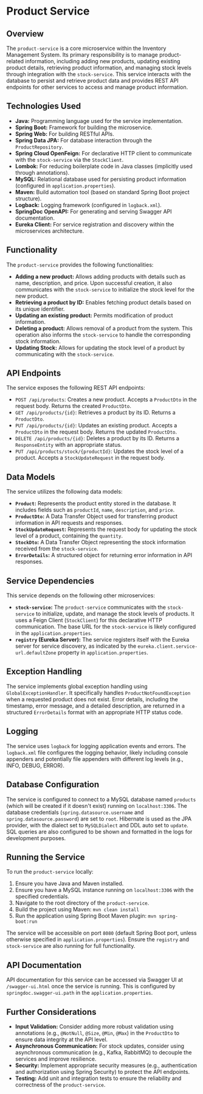 # Product Service

## Overview

The `product-service` is a core microservice within the Inventory Management System. Its primary responsibility is to manage product-related information, including adding new products, updating existing product details, retrieving product information, and managing stock levels through integration with the `stock-service`. This service interacts with the database to persist and retrieve product data and provides REST API endpoints for other services to access and manage product information.

## Technologies Used

* **Java:** Programming language used for the service implementation.
* **Spring Boot:** Framework for building the microservice.
* **Spring Web:** For building RESTful APIs.
* **Spring Data JPA:** For database interaction through the `ProductRepository`.
* **Spring Cloud OpenFeign:** For declarative HTTP client to communicate with the `stock-service` via the `StockClient`.
* **Lombok:** For reducing boilerplate code in Java classes (implicitly used through annotations).
* **MySQL:** Relational database used for persisting product information (configured in `application.properties`).
* **Maven:** Build automation tool (based on standard Spring Boot project structure).
* **Logback:** Logging framework (configured in `logback.xml`).
* **SpringDoc OpenAPI:** For generating and serving Swagger API documentation.
* **Eureka Client:** For service registration and discovery within the microservices architecture.

## Functionality

The `product-service` provides the following functionalities:

* **Adding a new product:** Allows adding products with details such as name, description, and price. Upon successful creation, it also communicates with the `stock-service` to initialize the stock level for the new product.
* **Retrieving a product by ID:** Enables fetching product details based on its unique identifier.
* **Updating an existing product:** Permits modification of product information.
* **Deleting a product:** Allows removal of a product from the system. This operation also informs the `stock-service` to handle the corresponding stock information.
* **Updating Stock:** Allows for updating the stock level of a product by communicating with the `stock-service`.

## API Endpoints

The service exposes the following REST API endpoints:

* `POST /api/products`: Creates a new product. Accepts a `ProductDto` in the request body. Returns the created `ProductDto`.
* `GET /api/products/{id}`: Retrieves a product by its ID. Returns a `ProductDto`.
* `PUT /api/products/{id}`: Updates an existing product. Accepts a `ProductDto` in the request body. Returns the updated `ProductDto`.
* `DELETE /api/products/{id}`: Deletes a product by its ID. Returns a `ResponseEntity` with an appropriate status.
* `PUT /api/products/stock/{productId}`: Updates the stock level of a product. Accepts a `StockUpdateRequest` in the request body.

## Data Models

The service utilizes the following data models:

* **`Product`:** Represents the product entity stored in the database. It includes fields such as `productId`, `name`, `description`, and `price`.
* **`ProductDto`:** A Data Transfer Object used for transferring product information in API requests and responses.
* **`StockUpdateRequest`:** Represents the request body for updating the stock level of a product, containing the `quantity`.
* **`StockDto`:** A Data Transfer Object representing the stock information received from the `stock-service`.
* **`ErrorDetails`:** A structured object for returning error information in API responses.

## Service Dependencies

This service depends on the following other microservices:

* **`stock-service`:** The `product-service` communicates with the `stock-service` to initialize, update, and manage the stock levels of products. It uses a Feign Client (`StockClient`) for this declarative HTTP communication. The base URL for the `stock-service` is likely configured in the `application.properties`.
* **`registry` (Eureka Server):** The service registers itself with the Eureka server for service discovery, as indicated by the `eureka.client.service-url.defaultZone` property in `application.properties`.

## Exception Handling

The service implements global exception handling using `GlobalExceptionHandler`. It specifically handles `ProductNotFoundException` when a requested product does not exist. Error details, including the timestamp, error message, and a detailed description, are returned in a structured `ErrorDetails` format with an appropriate HTTP status code.

## Logging

The service uses `logback` for logging application events and errors. The `logback.xml` file configures the logging behavior, likely including console appenders and potentially file appenders with different log levels (e.g., INFO, DEBUG, ERROR).

## Database Configuration

The service is configured to connect to a MySQL database named `products` (which will be created if it doesn't exist) running on `localhost:3306`. The database credentials (`spring.datasource.username` and `spring.datasource.password`) are set to `root`. Hibernate is used as the JPA provider, with the dialect set to `MySQLDialect` and DDL auto set to `update`. SQL queries are also configured to be shown and formatted in the logs for development purposes.

## Running the Service

To run the `product-service` locally:

1.  Ensure you have Java and Maven installed.
2.  Ensure you have a MySQL instance running on `localhost:3306` with the specified credentials.
3.  Navigate to the root directory of the `product-service`.
4.  Build the project using Maven: `mvn clean install`
5.  Run the application using Spring Boot Maven plugin: `mvn spring-boot:run`

The service will be accessible on port `8080` (default Spring Boot port, unless otherwise specified in `application.properties`). Ensure the `registry` and `stock-service` are also running for full functionality.

## API Documentation

API documentation for this service can be accessed via Swagger UI at `/swagger-ui.html` once the service is running. This is configured by `springdoc.swagger-ui.path` in the `application.properties`.

## Further Considerations

* **Input Validation:** Consider adding more robust validation using annotations (e.g., `@NotNull`, `@Size`, `@Min`, `@Max`) in the `ProductDto` to ensure data integrity at the API level.
* **Asynchronous Communication:** For stock updates, consider using asynchronous communication (e.g., Kafka, RabbitMQ) to decouple the services and improve resilience.
* **Security:** Implement appropriate security measures (e.g., authentication and authorization using Spring Security) to protect the API endpoints.
* **Testing:** Add unit and integration tests to ensure the reliability and correctness of the `product-service`.
